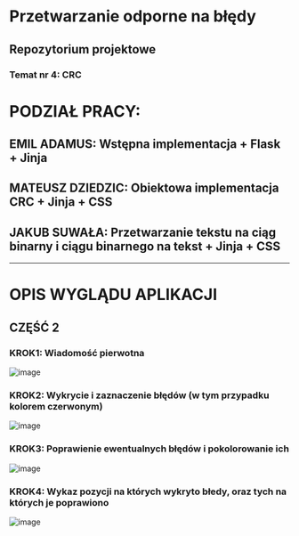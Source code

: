 # Przetwarzanie odporne na błędy
## Repozytorium projektowe
### Temat nr 4: CRC

# PODZIAŁ PRACY:
## EMIL ADAMUS: Wstępna implementacja + Flask + Jinja
## MATEUSZ DZIEDZIC: Obiektowa implementacja CRC + Jinja + CSS
## JAKUB SUWAŁA: Przetwarzanie tekstu na ciąg binarny i ciągu binarnego na tekst + Jinja + CSS
-----------------------------------------------------------------------------------------------
# OPIS WYGLĄDU APLIKACJI




## CZĘŚĆ 2
### KROK1: Wiadomość pierwotna 
![image](https://github.com/user-attachments/assets/04fcde2f-5f8a-4673-b8ec-6090a57f80c3)

### KROK2: Wykrycie i zaznaczenie błędów (w tym przypadku kolorem czerwonym)
![image](https://github.com/user-attachments/assets/a01154ee-15bf-4a7e-b69d-ea932cac7e31)

### KROK3: Poprawienie ewentualnych błędów i pokolorowanie ich
![image](https://github.com/user-attachments/assets/5e0d68a6-df03-4b3a-beb2-b841a9c26396)

### KROK4: Wykaz pozycji na których wykryto błedy, oraz tych na których je poprawiono
![image](https://github.com/user-attachments/assets/70fc36df-adea-4268-aa41-514215ba4a47)


